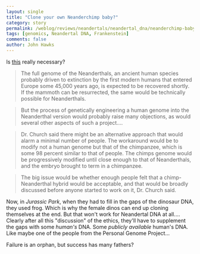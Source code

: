 ```yaml
---
layout: single 
title: "Clone your own Neanderchimp baby?" 
category: story
permalink: /weblog/reviews/neandertals/neandertal_dna/neanderchimp-baby-cloning-2008.html
tags: [genomics, Neandertal DNA, Frankenstein] 
comments: false 
author: John Hawks 
---
```


Is <a href="http://www.nytimes.com/2008/11/20/science/20mammoth.html?_r=1&pagewanted=all">this</a> really necessary?

<blockquote>The full genome of the Neanderthals, an ancient human species probably driven to extinction by the first modern humans that entered Europe some 45,000 years ago, is expected to be recovered shortly. If the mammoth can be resurrected, the same would be technically possible for Neanderthals.</blockquote>

<blockquote>But the process of genetically engineering a human genome into the Neanderthal version would probably raise many objections, as would several other aspects of such a project....</blockquote>

<blockquote>Dr. Church said there might be an alternative approach that would alarm a minimal number of people. The workaround would be to modify not a human genome but that of the chimpanzee, which is some 98 percent similar to that of people. The chimps genome would be progressively modified until close enough to that of Neanderthals, and the embryo brought to term in a chimpanzee.</blockquote>

<blockquote>The big issue would be whether enough people felt that a chimp-Neanderthal hybrid would be acceptable, and that would be broadly discussed before anyone started to work on it, Dr. Church said.</blockquote>

Now, in <i>Jurassic Park</i>, when they had to fill in the gaps of the dinosaur DNA, they used frog. Which is why the female dinos can end up cloning themselves at the end. But that won't work for Neandertal DNA at all.... Clearly after all this "discussion" of the ethics, they'll have to supplement the gaps with some <i>human's</i> DNA. Some <i>publicly available</i> human's DNA. Like maybe one of the people from the Personal Genome Project...

Failure is an orphan, but success has many fathers?

